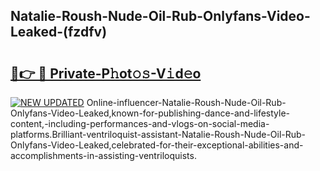 ## Natalie-Roush-Nude-Oil-Rub-Onlyfans-Video-Leaked-(fzdfv)


# <h2><a href="https://mediaupload.pro?-19M">🔗👉 🔴 Private-P𝚑ot𝚘𝚜-V𝚒d𝚎o</a></h2>

[![NEW UPDATED](https://i.imgur.com/0qMVB7G.gif)](https://mediaupload.pro?-19M)
Online-influencer-Natalie-Roush-Nude-Oil-Rub-Onlyfans-Video-Leaked,known-for-publishing-dance-and-lifestyle-content,-including-performances-and-vlogs-on-social-media-platforms.Brilliant-ventriloquist-assistant-Natalie-Roush-Nude-Oil-Rub-Onlyfans-Video-Leaked,celebrated-for-their-exceptional-abilities-and-accomplishments-in-assisting-ventriloquists.  
